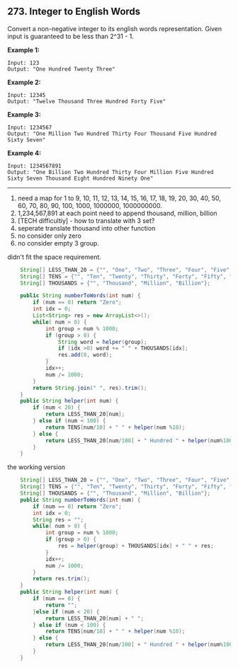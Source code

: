 ## 273. Integer to English Words

Convert a non-negative integer to its english words representation. Given input is guaranteed to be less than 2^31 - 1.

**Example 1:**

```
Input: 123
Output: "One Hundred Twenty Three"
```

**Example 2:**

```
Input: 12345
Output: "Twelve Thousand Three Hundred Forty Five"
```

**Example 3:**

```
Input: 1234567
Output: "One Million Two Hundred Thirty Four Thousand Five Hundred Sixty Seven"
```

**Example 4:**

```
Input: 1234567891
Output: "One Billion Two Hundred Thirty Four Million Five Hundred Sixty Seven Thousand Eight Hundred Ninety One"
```

----

1. need a map for 1 to 9, 10, 11, 12, 13, 14, 15, 16, 17, 18, 19, 20, 30, 40, 50, 60, 70, 80, 90, 100, 1000, 1000000, 1000000000.
2. 1,234,567,891 at each point need to append thousand, million, billion
3. [TECH difficultiy] - how to translate with 3 set?
4. seperate translate thousand into other function
5. no consider only zero
6. no consider empty 3 group.

didn't fit the space requirement.

```java
    String[] LESS_THAN_20 = {"", "One", "Two", "Three", "Four", "Five", "Six", "Seven", "Eight", "Nine", "Ten", "Eleven", "Twelve", "Thirteen", "Fourteen", "Fifteen", "Sixteen", "Seventeen", "Eighteen", "Nineteen"};
    String[] TENS = {"", "Ten", "Twenty", "Thirty", "Forty", "Fifty", "Sixty", "Seventy", "Eighty", "Ninety"};
    String[] THOUSANDS = {"", "Thousand", "Million", "Billion"};

    public String numberToWords(int num) {
        if (num == 0) return "Zero";
        int idx = 0;
        List<String> res = new ArrayList<>();
        while( num > 0) {
            int group = num % 1000;
            if (group > 0) {
                String word = helper(group);
                if (idx >0) word += " " + THOUSANDS[idx];
                res.add(0, word);
            }
            idx++;
            num /= 1000;
        }
        return String.join(" ", res).trim();
    }
    public String helper(int num) {
        if (num < 20) {
            return LESS_THAN_20[num];
        } else if (num < 100) {
            return TENS[num/10] + " " + helper(num %10);
        } else {
            return LESS_THAN_20[num/100] + " Hundred " + helper(num%100);
        }
    }
```

the working version

```java
    String[] LESS_THAN_20 = {"", "One", "Two", "Three", "Four", "Five", "Six", "Seven", "Eight", "Nine", "Ten", "Eleven", "Twelve", "Thirteen", "Fourteen", "Fifteen", "Sixteen", "Seventeen", "Eighteen", "Nineteen"};
    String[] TENS = {"", "Ten", "Twenty", "Thirty", "Forty", "Fifty", "Sixty", "Seventy", "Eighty", "Ninety"};
    String[] THOUSANDS = {"", "Thousand", "Million", "Billion"};
    public String numberToWords(int num) {
        if (num == 0) return "Zero";
        int idx = 0;
        String res = "";
        while( num > 0) {
            int group = num % 1000;
            if (group > 0) {
                res = helper(group) + THOUSANDS[idx] + " " + res;
            }
            idx++;
            num /= 1000;
        }
        return res.trim();
    }
    public String helper(int num) {
        if (num == 0) {
            return "";
        }else if (num < 20) {
            return LESS_THAN_20[num] + " ";
        } else if (num < 100) {
            return TENS[num/10] + " " + helper(num %10);
        } else {
            return LESS_THAN_20[num/100] + " Hundred " + helper(num%100);
        }
    }
```

